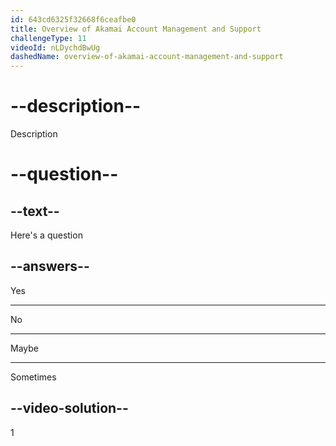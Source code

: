 ```yaml
---
id: 643cd6325f32668f6ceafbe0
title: Overview of Akamai Account Management and Support
challengeType: 11
videoId: nLDychdBwUg
dashedName: overview-of-akamai-account-management-and-support
---
```


# --description--

Description

# --question--

## --text--

Here's a question

## --answers--

Yes

---

No

---

Maybe

---

Sometimes

## --video-solution--

1

